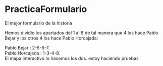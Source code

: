 # PracticaFormulario
El mejor formulario de la historia

<p>Hemos dividio los apartados del 1 al 8 de tal manera que 4 los hace Pablo Bejar
y los otros 4 los hace Pablo Horcajada:</p>
Pablo Bejar : 2-5-6-7.<br>
Pablo Horcajada : 1-3-4-8.<br>
El mapa interactivo lo hacemos los dos.
estoy haciendo pruebas